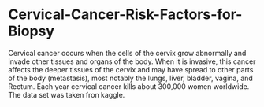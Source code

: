 # Cervical-Cancer-Risk-Factors-for-Biopsy
Cervical cancer occurs when the cells of the cervix grow abnormally and invade other tissues and organs of the body. When it is invasive, this cancer affects the deeper tissues of the cervix and may have spread to other parts of the body (metastasis), most notably the lungs, liver, bladder, vagina, and Rectum.
Each year cervical cancer kills about 300,000 women worldwide.
The data set was taken fron kaggle.
